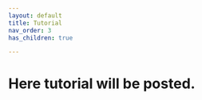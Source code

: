 ```yaml
---
layout: default
title: Tutorial
nav_order: 3
has_children: true

---
```


# Here tutorial will be posted.
